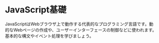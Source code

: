 # JavaScript基礎

JavaScriptはWebブラウザ上で動作する代表的なプログラミング言語です。動的なWebページの作成や、ユーザーインターフェースの制御などに使われます。基本的な構文やイベント処理を学びましょう。

